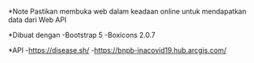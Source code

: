*Note
Pastikan membuka web dalam keadaan online untuk mendapatkan data dari Web API

*Dibuat dengan
-Bootstrap 5
-Boxicons 2.0.7

*API
-https://disease.sh/
-https://bnpb-inacovid19.hub.arcgis.com/
